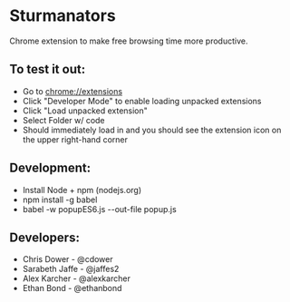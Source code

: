 # Sturmanators
Chrome extension to make free browsing time more productive.

To test it out:
-----------------
- Go to [chrome://extensions](chrome://extensions)
- Click "Developer Mode" to enable loading unpacked extensions
- Click "Load unpacked extension"
- Select Folder w/ code
- Should immediately load in and you should see the extension icon on the upper right-hand corner

Development:
-------------
- Install Node + npm (nodejs.org)
- npm install -g babel
- babel -w popupES6.js --out-file popup.js


Developers:
----------------
- Chris Dower - @cdower
- Sarabeth Jaffe - @jaffes2
- Alex Karcher - @alexkarcher
- Ethan Bond - @ethanbond
